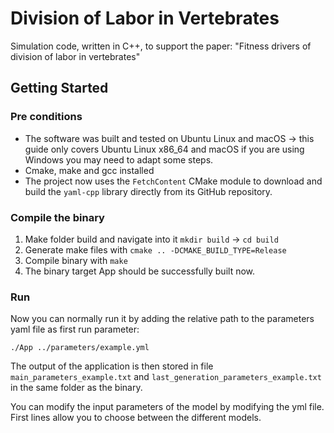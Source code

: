 # Division of Labor in Vertebrates

Simulation code, written in C++, to support the paper:
"Fitness drivers of division of labor in vertebrates"

## Getting Started

### Pre conditions

- The software was built and tested on Ubuntu Linux and macOS -> this guide only covers Ubuntu Linux x86_64 and macOS if you are using Windows you may need to adapt some steps.
- Cmake, make and gcc installed
- The project now uses the `FetchContent` CMake module to download and build the `yaml-cpp` library directly from its GitHub repository.

### Compile the binary

1. Make folder build and navigate into it `mkdir build` -> `cd build`
2. Generate make files with  `cmake .. -DCMAKE_BUILD_TYPE=Release`
3. Compile binary with `make`
4. The binary target App should be successfully built now.

### Run

Now you can normally run it by adding the relative path to the parameters yaml file as first run parameter:

`./App ../parameters/example.yml`

The output of the application is then stored in file `main_parameters_example.txt`
and `last_generation_parameters_example.txt` in the same folder as the binary.

You can modify the input parameters of the model by modifying the yml file. First lines allow you to choose between the
different models. 
